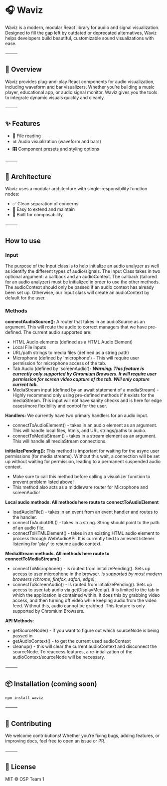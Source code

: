 # 🎧 Waviz

Waviz is a modern, modular React library for audio and signal visualization. Designed to fill the gap left by outdated or deprecated alternatives, Waviz helps developers build beautiful, customizable sound visualizations with ease.

⸻

## 🚀 Overview

Waviz provides plug-and-play React components for audio visualization, including waveform and bar visualizers. Whether you’re building a music player, educational app, or audio signal monitor, Waviz gives you the tools to integrate dynamic visuals quickly and cleanly.

⸻

## ✨ Features
* 🎵 File reading
* 📊 Audio visualization (waveform and bars)
* 🎛️ Component presets and styling options

⸻

## 🧱 Architecture

Waviz uses a modular architecture with single-responsibility function nodes:

* ✅ Clean separation of concerns
* 🔄 Easy to extend and maintain
* 🧩 Built for composability

⸻

## How to use

### Input
The purpose of the Input class is to help initialize an audio analyzer as well as identify the different types of audio/signals. The Input Class takes in two optional argument: a callback and an audioContext. The callback (tailored for an audio analyzer) must be initialized in order to use the other methods. The audioContext should only be passed if an audio context has already been set up. Otherwise, our Input class will create an audioContext by default for the user. 

### Methods
**connectAudioSource():** A router that takes in an audioSource as an argument. This will route the audio to correct managers that we have pre-defined. The current audio supported are: 
* HTML Audio elements (defined as a HTML Audio Element)
* Local File inputs 
* URL/path strings to media files (defined as a string path)
* Microphone (defined by 'microphone') - This will require user permission for microphone access of the tab.
* Tab Audio (defined by 'screenAudio')- ***Warning: This feature is currently only supported by Chromium Browsers. It will require user permission for screen video capture of the tab. Will only capture current tab.***
* MediaStream input (defined by an await statement of a mediaStream) - Highly recommend only using pre-defined methods if it exists for the mediaStream. This input will not have sanity checks and is here for edge cases/more flexibility and control for the user. 

**Handlers:** We currently have two primary handlers for an audio input.
* connectToAudioElement() - takes in an audio element as an argument. This will handle local files, htmls, and URL strings/paths to audio.
* connectToMediaStream() - takes in a stream element as an argument. This will handle all mediaStream connections.

**initializePending():** This method is important for waiting for the async user permissions (for media streams). Without this wait, a connection will be set up without waiting for permission, leading to a permanent suspended audio context. 
* Make sure to call this method before calling a visualizer function to prevent problem listed above!
* This method also acts as a middleware router for Microphone and screenAudio!

**Local audio methods. All methods here route to connectToAudioElement**
* loadAudioFile() - takes in an event from an event handler and routes to the handler. 
* connectToAudioURL() - takes in a string. String should point to the path of an audio file. 
* connectToHTMLElement() - takes in an existing HTML audio element to process through WebAudioAPI. It is currently tied to an event listener listening for 'play' to resume audio context. 

**MediaStream methods. All methods here route to connectToMediaStream():**
* connectToMicrophone() - is routed from initalizePending(). Sets up access to user microphone in the browser. *is supported by most modern browsers (chrome, firefox, safari, edge)*
* connectToScreenAudio() - is routed from intializePending(). Sets up access to user tab audio via getDisplayMedia(). It is limited to the tab in which the application is contained within. It does this by grabbing video access, and then turning off video while keeping audio from the video feed. Without this, audio cannot be grabbed. This feature is only supported by Chromium Browsers. 

**API Methods:**
* getSourceNode() - if you want to figure out which sourceNode is being passed in
* getAudioContext() - to get the current used audioContext
* cleanup() - this will clear the current audioContext and disconnect the sourceNode. To reaccess features, a re-intialization of the audioContext/sourceNode will be necessary. 

⸻

## 📦 Installation (coming soon)

```
npm install waviz
```

⸻

## 🤝 Contributing

We welcome contributions! Whether you’re fixing bugs, adding features, or improving docs, feel free to open an issue or PR.

⸻

## 📄 License

MIT © OSP Team 1

